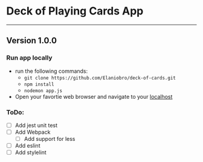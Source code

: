 # Deck of Playing Cards App
---

## Version 1.0.0

### Run app locally
* run the following commands:
  * `git clone https://github.com/Elaniobro/deck-of-cards.git`
  * `npm install`
  * `nodemon app.js`
* Open your favortie web browser and navigate to your [localhost](http://localhost:3000)

### ToDo:
- [ ] Add jest unit test
- [ ] Add Webpack
  - [ ] Add support for less
- [ ] Add eslint
- [ ] Add stylelint
